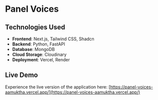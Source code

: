 # Panel Voices


## Technologies Used

* **Frontend**: Next.js, Tailwind CSS, Shadcn
* **Backend**: Python, FastAPI
* **Database**: MongoDB
* **Cloud Storage**: Cloudinary
* **Deployment**: Vercel, Render

## Live Demo

Experience the live version of the application here: [https://panel-voices-aamuktha.vercel.app/](https://panel-voices-aamuktha.vercel.app/)


